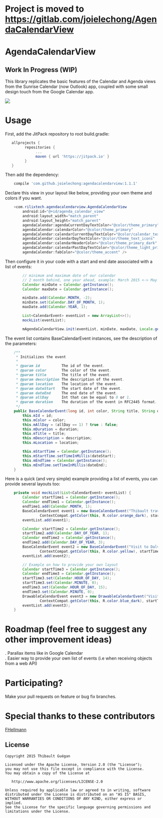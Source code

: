 # Project is moved to https://gitlab.com/joielechong/AgendaCalendarView

# AgendaCalendarView

## Work In Progress (WIP)

This library replicates the basic features of the Calendar and Agenda views from the Sunrise Calendar (now Outlook) app, coupled with some small design touch from the Google Calendar app.  

![](https://raw.githubusercontent.com/joielechong/AgendaCalendarView/master/demo.gif)

Usage
===============================

First, add the JitPack repository to root build.gradle:

```groovy
   allprojects {
         repositories {
              ...
              maven { url 'https://jitpack.io' }
         }
   }
````

Then add the dependency:

```groovy
    compile 'com.github.joielechong:agendacalendarview:1.1.1'
````  

Declare this view in your layout like below, providing your own theme and colors if you want.

```java
    <com.rilixtech.agendacalendarview.AgendaCalendarView
        android:id="@+id/agenda_calendar_view"
        android:layout_width="match_parent"
        android:layout_height="match_parent"
        agendaCalendar:agendaCurrentDayTextColor="@color/theme_primary"
        agendaCalendar:calendarColor="@color/theme_primary"
        agendaCalendar:calendarCurrentDayTextColor="@color/calendar_text_current_day"
        agendaCalendar:calendarDayTextColor="@color/theme_text_icons"
        agendaCalendar:calendarHeaderColor="@color/theme_primary_dark"
        agendaCalendar:calendarPastDayTextColor="@color/theme_light_primary"
        agendaCalendar:fabColor="@color/theme_accent" />
````  

Then configure it in your code with a start and end date associated with a list of events:  
```java
        // minimum and maximum date of our calendar
        // 2 month behind, one year ahead, example: March 2015 <-> May 2015 <-> May 2016
        Calendar minDate = Calendar.getInstance();
        Calendar maxDate = Calendar.getInstance();

        minDate.add(Calendar.MONTH, -2);
        minDate.set(Calendar.DAY_OF_MONTH, 1);
        maxDate.add(Calendar.YEAR, 1);

        List<CalendarEvent> eventList = new ArrayList<>();
        mockList(eventList);

        mAgendaCalendarView.init(eventList, minDate, maxDate, Locale.getDefault(), this);
````  

The event list contains BaseCalendarEvent instances, see the description of the parameters:
```java
    /**
     * Initializes the event
     *
     * @param id          The id of the event.
     * @param color       The color of the event.
     * @param title       The title of the event.
     * @param description The description of the event.
     * @param location    The location of the event.
     * @param dateStart   The start date of the event.
     * @param dateEnd     The end date of the event.
     * @param allDay      Int that can be equal to 0 or 1.
     * @param duration    The duration of the event in RFC2445 format.
     */
    public BaseCalendarEvent(long id, int color, String title, String description, String location, long dateStart, long dateEnd, int allDay, String duration) {
        this.mId = id;
        this.mColor = color;
        this.mAllDay = (allDay == 1) ? true : false;
        this.mDuration = duration;
        this.mTitle = title;
        this.mDescription = description;
        this.mLocation = location;

        this.mStartTime = Calendar.getInstance();
        this.mStartTime.setTimeInMillis(dateStart);
        this.mEndTime = Calendar.getInstance();
        this.mEndTime.setTimeInMillis(dateEnd);
    }
````
Here is a quick (and very simple) example providing a list of events, you can provide several layouts too:

```java
    private void mockList(List<CalendarEvent> eventList) {
        Calendar startTime1 = Calendar.getInstance();
        Calendar endTime1 = Calendar.getInstance();
        endTime1.add(Calendar.MONTH, 1);
        BaseCalendarEvent event1 = new BaseCalendarEvent("Thibault travels in Iceland", "A wonderful journey!", "Iceland",
                ContextCompat.getColor(this, R.color.orange_dark), startTime1, endTime1, true);
        eventList.add(event1);

        Calendar startTime2 = Calendar.getInstance();
        startTime2.add(Calendar.DAY_OF_YEAR, 1);
        Calendar endTime2 = Calendar.getInstance();
        endTime2.add(Calendar.DAY_OF_YEAR, 3);
        BaseCalendarEvent event2 = new BaseCalendarEvent("Visit to Dalvík", "A beautiful small town", "Dalvík",
                ContextCompat.getColor(this, R.color.yellow), startTime2, endTime2, true);
        eventList.add(event2);

        // Example on how to provide your own layout
        Calendar startTime3 = Calendar.getInstance();
        Calendar endTime3 = Calendar.getInstance();
        startTime3.set(Calendar.HOUR_OF_DAY, 14);
        startTime3.set(Calendar.MINUTE, 0);
        endTime3.set(Calendar.HOUR_OF_DAY, 15);
        endTime3.set(Calendar.MINUTE, 0);
        DrawableCalendarEvent event3 = new DrawableCalendarEvent("Visit of Harpa", "", "Dalvík",
                ContextCompat.getColor(this, R.color.blue_dark), startTime3, endTime3, false, R.drawable.common_ic_googleplayservices);
        eventList.add(event3);
    }
````  

# Roadmap (feel free to suggest any other improvement ideas)

. Parallax items like in Google Calendar  
. Easier way to provide your own list of events (i.e when receiving objects from a web API)

# Participating?
Make your pull requests on feature or bug fix branches.

# Special thanks to these contributors
[FHellmann](https://github.com/FHellmann)

License
-----------

    Copyright 2015 Thibault Guégan

    Licensed under the Apache License, Version 2.0 (the "License");
    you may not use this file except in compliance with the License.
    You may obtain a copy of the License at

       http://www.apache.org/licenses/LICENSE-2.0

    Unless required by applicable law or agreed to in writing, software
    distributed under the License is distributed on an "AS IS" BASIS,
    WITHOUT WARRANTIES OR CONDITIONS OF ANY KIND, either express or implied.
    See the License for the specific language governing permissions and
    limitations under the License.
